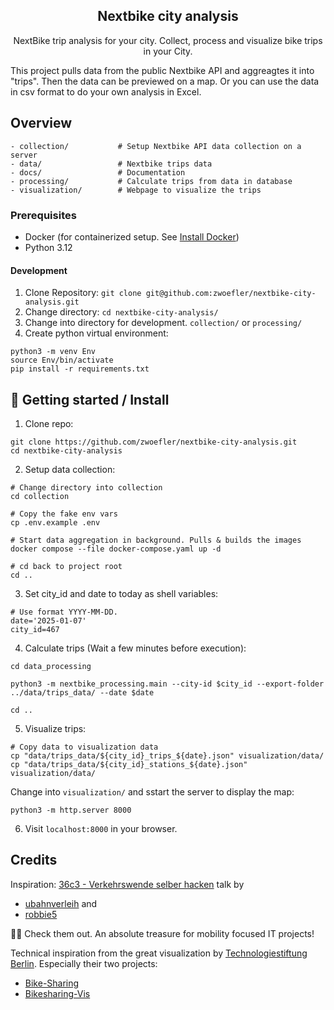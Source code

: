 <div align="center" width="100%">
    <h2>Nextbike city analysis</h2>
    <p>NextBike trip analysis for your city. Collect, process and visualize bike trips in your City.</p>
</div>

This project pulls data from the public Nextbike API and aggreagtes it into "trips". Then the data can be previewed on a map.
Or you can use the data in csv format to do your own analysis in Excel.

## Overview

```SHELL
- collection/           # Setup Nextbike API data collection on a server
- data/                 # Nextbike trips data
- docs/                 # Documentation
- processing/           # Calculate trips from data in database
- visualization/        # Webpage to visualize the trips
```

### Prerequisites

- Docker (for containerized setup. See [Install Docker](https://docs.docker.com/engine/install/))
- Python 3.12

#### Development
1. Clone Repository: `git clone git@github.com:zwoefler/nextbike-city-analysis.git`
2. Change directory: `cd nextbike-city-analysis/`
3. Change into directory for development. `collection/` or `processing/`
4. Create python virtual environment:
```SHELL
python3 -m venv Env
source Env/bin/activate
pip install -r requirements.txt
```

## 🚀 Getting started / Install
1. Clone repo:
```SHELL
git clone https://github.com/zwoefler/nextbike-city-analysis.git
cd nextbike-city-analysis
```

2. Setup data collection:
```SHELL
# Change directory into collection
cd collection

# Copy the fake env vars
cp .env.example .env

# Start data aggregation in background. Pulls & builds the images
docker compose --file docker-compose.yaml up -d

# cd back to project root
cd ..
```

3. Set city_id and date to today as shell variables:
```SHELL
# Use format YYYY-MM-DD.
date='2025-01-07'
city_id=467
```

4. Calculate trips (Wait a few minutes before execution):
```SHELL
cd data_processing

python3 -m nextbike_processing.main --city-id $city_id --export-folder ../data/trips_data/ --date $date

cd ..
```

5. Visualize trips:

```SHELL
# Copy data to visualization data
cp "data/trips_data/${city_id}_trips_${date}.json" visualization/data/
cp "data/trips_data/${city_id}_stations_${date}.json" visualization/data/
```

Change into `visualization/` and sstart the server to display the map:
```SHELL
python3 -m http.server 8000
```

6. Visit `localhost:8000` in your browser.


## Credits
Inspiration:
[36c3 - Verkehrswende selber hacken](https://www.youtube.com/watch?v=WhgRRpA3b2c) talk by
- [ubahnverleih](https://github.com/ubahnverleih) and
- [robbie5](https://github.com/robbi5)

🫵🏽 Check them out. An absolute treasure for mobility focused IT projects!


Technical inspiration from the great visualization by [Technologiestiftung Berlin](https://github.com/technologiestiftung).
Especially their two projects:
- [Bike-Sharing](https://github.com/technologiestiftung/bike-sharing)
- [Bikesharing-Vis](https://github.com/technologiestiftung/bikesharing-vis)

